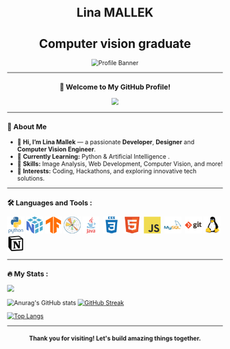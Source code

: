 <div align="center">
<h1>Lina MALLEK</h1> 
<h1>Computer vision graduate </h1>

![Profile Banner](https://user-images.githubusercontent.com/74038190/241765440-80728820-e06b-4f96-9c9e-9df46f0cc0a5.gif)
</div>

---

<div align="center">
  <h3>👋 Welcome to My GitHub Profile!</h3>
</div>

<p align="center">
  <a href="mailto:linamlk23@gmail.com"><img src="https://img.shields.io/badge/Email-linamlk23@gmail.com-blue?style=flat-square&logo=gmail"></a>
</p>

---

### 🚀 About Me
- 👋 **Hi, I’m Lina Mallek** — a passionate  **Developer**, **Designer** and **Computer Vision Engineer**.
- 🌱 **Currently Learning:** Python & Artificial Intelligence .
- 🎨 **Skills:** Image Analysis, Web Development, Computer Vision, and more!
- 👀 **Interests:** Coding, Hackathons, and exploring innovative tech solutions.
  
---
<!---
linaMallek/linaMallek is a ✨ special ✨ repository because its `README.md` (this file) appears on your GitHub profile.
You can click the Preview link to take a look at your changes.
--->


### :hammer_and_wrench: Languages and Tools :

<div>
  <img src="https://github.com/devicons/devicon/blob/master/icons/python/python-original-wordmark.svg" title="Python" alt="Python" width="40" height="40"/>
  <img src="https://github.com/devicons/devicon/blob/master/icons/numpy/numpy-original.svg" title="Numpy" alt="Numpy" width="40" height="40"/>
  <img src="https://github.com/devicons/devicon/blob/master/icons/tensorflow/tensorflow-original.svg" title="tensorflow" alt="tensorflow" width="40" height="40"/>
  <img src="https://github.com/devicons/devicon/blob/master/icons/matplotlib/matplotlib-original.svg" title="matplotlib" alt="Git" width="40" height="40"/>
  <img src="https://github.com/devicons/devicon/blob/master/icons/java/java-original-wordmark.svg" title="Java" alt="Java" width="40" height="40"/>&nbsp;
  <img src="https://github.com/devicons/devicon/blob/master/icons/css3/css3-plain-wordmark.svg"  title="CSS3" alt="CSS" width="40" height="40"/>&nbsp;
  <img src="https://github.com/devicons/devicon/blob/master/icons/html5/html5-original.svg" title="HTML5" alt="HTML" width="40" height="40"/>&nbsp;
  <img src="https://github.com/devicons/devicon/blob/master/icons/javascript/javascript-original.svg" title="JavaScript" alt="JavaScript" width="40" height="40"/>&nbsp;
  <img src="https://github.com/devicons/devicon/blob/master/icons/mysql/mysql-original-wordmark.svg" title="MySQL"  alt="MySQL" width="40" height="40"/>&nbsp;
  <img src="https://github.com/devicons/devicon/blob/master/icons/git/git-original-wordmark.svg" title="Git" alt="Git" width="40" height="40"/>
  <img src="https://github.com/devicons/devicon/blob/master/icons/linux/linux-original.svg" title="linux" alt="Git" width="40" height="40"/>
  <img src="https://github.com/devicons/devicon/blob/master/icons/notion/notion-original.svg" title="notion" alt="Git" width="40" height="40"/>
  

</div>

---

### :fire: My Stats : 
![](https://komarev.com/ghpvc/?username=linaMallek&color=green)

![Anurag's GitHub stats](https://github-readme-stats.vercel.app/api?username=linaMallek&show_icons=true&theme=tokyonight)
[![GitHub Streak](http://github-readme-streak-stats.herokuapp.com?user=linaMallek&theme=dark&background=000000)](https://git.io/streak-stats)

[![Top Langs](https://github-readme-stats.vercel.app/api/top-langs/?username=linaMallek&layout=compact&theme=vision-friendly-dark)](https://github.com/anuraghazra/github-readme-stats)

---
<div align="center">
  <h4>Thank you for visiting! Let's build amazing things together.</h4>
</div>

